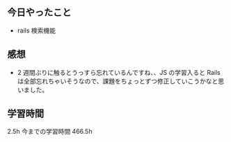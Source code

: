 ## 今日やったこと

- rails 検索機能

## 感想

- 2 週間ぶりに触るとうっすら忘れているんですね、、JS の学習入ると Rails は全部忘れちゃいそうなので、課題をちょっとずつ修正していこうかなと思いました。

## 学習時間

2.5h
今までの学習時間 466.5h

